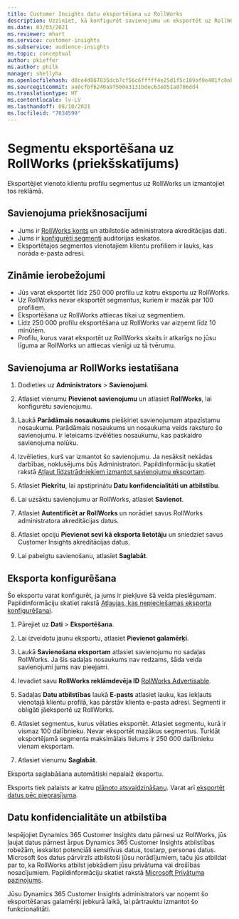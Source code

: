 ```yaml
---
title: Customer Insights datu eksportēšana uz RollWorks
description: Uzziniet, kā konfigurēt savienojumu un eksportēt uz RollWorks.
ms.date: 03/03/2021
ms.reviewer: mhart
ms.service: customer-insights
ms.subservice: audience-insights
ms.topic: conceptual
author: pkieffer
ms.author: philk
manager: shellyha
ms.openlocfilehash: d8ce4d867835dcb7cf56c6fffff4e25d1f5c109af0e401fc0eb8b3a7427c1de4
ms.sourcegitcommit: aa0cfbf6240a9f560e3131bdec63e051a8786dd4
ms.translationtype: HT
ms.contentlocale: lv-LV
ms.lasthandoff: 08/10/2021
ms.locfileid: "7034599"
---
```

# <a name="export-segments-to-rollworks-preview"></a>Segmentu eksportēšana uz RollWorks (priekšskatījums)

Eksportējiet vienoto klientu profilu segmentus uz RollWorks un izmantojiet tos reklāmā. 

## <a name="prerequisites-for-a-connection"></a>Savienojuma priekšnosacījumi

-   Jums ir [RollWorks konts](https://www.rollworks.com/) un atbilstošie administratora akreditācijas dati.
-   Jums ir [konfigurēti segmenti](segments.md) auditorijas ieskatos.
-   Eksportētajos segmentos vienotajiem klientu profiliem ir lauks, kas norāda e-pasta adresi.

## <a name="known-limitations"></a>Zināmie ierobežojumi

- Jūs varat eksportēt līdz 250 000 profilu uz katru eksportu uz RollWorks.
- Uz RollWorks nevar eksportēt segmentus, kuriem ir mazāk par 100 profiliem. 
- Eksportēšana uz RollWorks attiecas tikai uz segmentiem.
- Līdz 250 000 profilu eksportēšana uz RollWorks var aizņemt līdz 10 minūtēm. 
- Profilu, kurus varat eksportēt uz RollWorks skaits ir atkarīgs no jūsu līguma ar RollWorks un attiecas vienīgi uz tā tvērumu.

## <a name="set-up-connection-to-rollworks"></a>Savienojuma ar RollWorks iestatīšana

1. Dodieties uz **Administrators** > **Savienojumi**.

1. Atlasiet vienumu **Pievienot savienojumu** un atlasiet **RollWorks**, lai konfigurētu savienojumu.

1. Laukā **Parādāmais nosaukums** piešķiriet savienojumam atpazīstamu nosaukumu. Parādāmais nosaukums un nosaukuma veids raksturo šo savienojumu. Ir ieteicams izvēlēties nosaukumu, kas paskaidro savienojuma nolūku.

1. Izvēlieties, kurš var izmantot šo savienojumu. Ja nesāksit nekādas darbības, noklusējums būs Administratori. Papildinformāciju skatiet rakstā [Atļaut līdzstrādniekiem izmantot savienojumu eksportam](connections.md#allow-contributors-to-use-a-connection-for-exports).

1. Atlasiet **Piekrītu**, lai apstiprinātu **Datu konfidencialitāti un atbilstību**.

1. Lai uzsāktu savienojumu ar RollWorks, atlasiet **Savienot**.

1. Atlasiet **Autentificēt ar RollWorks** un norādiet savus RollWorks administratora akreditācijas datus.

1. Atlasiet opciju **Pievienot sevi kā eksporta lietotāju** un sniedziet savus Customer Insights akreditācijas datus.

1. Lai pabeigtu savienošanu, atlasiet **Saglabāt**.

## <a name="configure-an-export"></a>Eksporta konfigurēšana

Šo eksportu varat konfigurēt, ja jums ir piekļuve šā veida pieslēgumam. Papildinformāciju skatiet rakstā [Atļaujas, kas nepieciešamas eksporta konfigurēšanai](export-destinations.md#set-up-a-new-export).

1. Pārejiet uz **Dati** > **Eksportēšana**.

1. Lai izveidotu jaunu eksportu, atlasiet **Pievienot galamērķi**.

1. Laukā **Savienošana eksportam** atlasiet savienojumu no sadaļas RollWorks. Ja šis sadaļas nosaukums nav redzams, šāda veida savienojumi jums nav pieejami.

1. Ievadiet savu **RollWorks reklāmdevēja ID** [RollWorks Advertisable](https://help.adroll.com/hc/articles/212011838-Advertiser-Profiles).

3. Sadaļas **Datu atbilstības** laukā **E-pasts** atlasiet lauku, kas iekļauts vienotajā klientu profilā, kas pārstāv klienta e-pasta adresi. Segmenti ir obligāti jāeksportē uz RollWorks.

1. Atlasiet segmentus, kurus vēlaties eksportēt. Atlasiet segmentu, kurā ir vismaz 100 dalībnieku. Nevar eksportēt mazākus segmentus. Turklāt eksportējamā segmenta maksimālais lielums ir 250 000 dalībnieku vienam eksportam. 

1. Atlasiet vienumu **Saglabāt**.

Eksporta saglabāšana automātiski nepalaiž eksportu.

Eksports tiek palaists ar katru [plānoto atsvaidzināšanu](system.md#schedule-tab). Varat arī [eksportēt datus pēc pieprasījuma](export-destinations.md#run-exports-on-demand). 


## <a name="data-privacy-and-compliance"></a>Datu konfidencialitāte un atbilstība

Iespējojiet Dynamics 365 Customer Insights datu pārnesi uz RollWorks, jūs ļaujat datus pārnest ārpus Dynamics 365 Customer Insights atbilstības robežām, ieskaitot potenciāli sensitīvus datus, tostarp, personas datus. Microsoft šos datus pārvirzīs atbilstoši jūsu norādījumiem, taču jūs atbildat par to, ka RollWorks atbilst jebkādiem jūsu privātuma vai drošības nosacījumiem. Papildinformāciju skatiet rakstā [Microsoft Privātuma paziņojums](https://go.microsoft.com/fwlink/?linkid=396732).

Jūsu Dynamics 365 Customer Insights administrators var noņemt šo eksportēšanas galamērķi jebkurā laikā, lai pārtrauktu izmantot šo funkcionalitāti.
